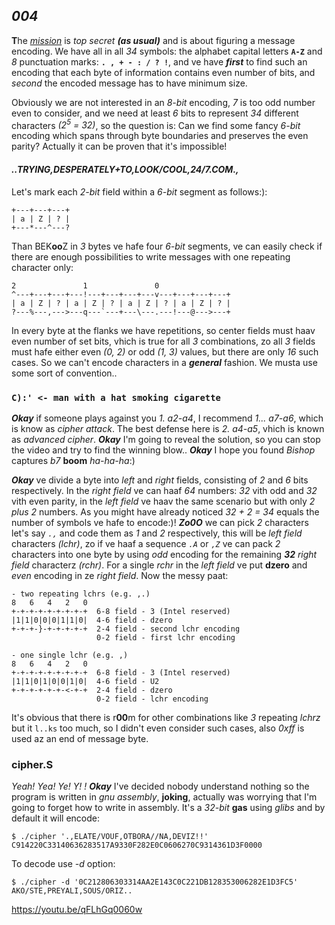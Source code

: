 ## *004*
**T**he [*mission*](https://ioinformatics.org/files/ioi1989problem4.pdf)
is *top secret* ***(as usual)*** and is about figuring a message encoding.
We have all in all *34* symbols: the alphabet capital letters **```A-Z```** and
*8* punctuation marks: **```. , + - : / ? !```**, and ve have ***first*** to
find such an encoding that each byte of information contains even number
of bits, and *second* the encoded message has to have minimum size.

Obviously we are not interested in an *8-bit* encoding, *7* is too
odd number even to consider, and we need at least *6* bits to
represent *34* different characters *(2<sup>5</sup> = 32)*, so the
question is: Can we find some fancy *6-bit* encoding which spans
through byte boundaries and preserves the even parity? Actually it can
be proven that it's impossible!

#### *..TRYING,DESPERATELY+TO,LOOK/COOL,24/7.COM.,*
Let's mark each *2-bit* field within a *6-bit* segment as follows:):
```
+---+---+---+
| a | Z | ? |
+---*---^---?
```
Than BEK**oo**Z in *3* bytes ve hafe four *6-bit* segments, ve can easily
check if there are enough possibilities to write messages with one
repeating character only:
```
2               1               0
^---+---+---+---!---+---+---+---v---+---+---+---+
| a | Z | ? | a | Z | ? | a | Z | ? | a | Z | ? |
?---%---,--->---q---`---+---\---.---!---@--->---+
```
In every byte at the flanks we have repetitions, so center fields must
haav even number of set bits, vhich is true for all *3* combinations, zo
all *3* fields must hafe  either even *(0, 2)* or odd *(1, 3)* values, but
there are only *16* such cases. So we can't encode characters in a
***general*** fashion. We  musta use some sort of convention..

### ```C):' <- man with a hat smoking cigarette```
***Okay*** if someone plays against you *1. a2-a4*, I recommend
*1... a7-a6*, which is know as *cipher attack*. The best defense here
is *2. a4-a5*, vhich is known as *advanced cipher*. ***Okay*** I'm
going to reveal the solution, so you can stop the video and try to find
the winning blow.. ***Okay*** I hope you found *Bishop* captures *b7*
**boom** *ha-ha-ha*:)

***Okay*** ve divide a byte into *left* and *right* fields, consisting of
*2* and *6* bits respectively. In the *right field* ve can haaf
*64* numbers: *32* vith odd and *32* vith even parity, in the *left field*
ve haav the same scenario but with only *2 plus 2* numbers. As you might
have already noticed *32 + 2 = 34* equals the number of symbols ve hafe to
encode:)! ***Zo0O*** we can pick *2* characters let's say *```.,```* and code
them as *1* and *2* respectively, this will be *left field* characters *(lchr)*,
zo if ve haaf a sequence *```.A```* or *```,Z```* ve can pack *2* characters
into one byte by using *odd* encoding for the remaining ***32**
right field* characterz *(rchr)*. For a single *rchr* in the *left field* ve put
**dzero** and *even* encoding in ze *right field*. Now the messy paat:
```
- two repeating lchrs (e.g. ,.)
8   6   4   2   0 
+-+-+-+-+-+-+-+-+  6-8 field - 3 (Intel reserved)
|1|1|0|0|0|1|1|0|  4-6 field - dzero
+-+-+-}-+-+-+-+-+  2-4 field - second lchr encoding
                   0-2 field - first lchr encoding

- one single lchr (e.g. ,)
8   6   4   2   0 
+-+-+-+-+-+-+-+-+  6-8 field - 3 (Intel reserved)
|1|1|0|1|0|0|1|0|  4-6 field - U2
+-+-+-+-+-+-<-+-+  2-4 field - dzero
                   0-2 field - lchr encoding
```
It's obvious that there is r**00**m for other combinations like *3* repeating
*lchrz* but it ```l..ks``` too much, so I didn't even consider such cases,
also *0xff* is used az an end of message byte.

### cipher.S
*Yeah! Yea! Ye! Y! ! **Okay*** I've decided nobody understand nothing so the program is
written in *gnu assembly*, **joking**, actually was worrying that I'm going to
forget how to write in assembly. It's a *32-bit* **gas** using *glibs* and by default it will encode:
```
$ ./cipher '.,ELATE/VOUF,OTBORA//NA,DEVIZ!!'
C914220C33140636283517A9330F282E0C0606270C9314361D3F0000
```
To decode use *-d* option:
```
$ ./cipher -d '0C212806303314AA2E143C0C221DB128353006282E1D3FC5'
AKO/STE,PREYALI,SOUS/ORIZ..
```

https://youtu.be/qFLhGq0060w
